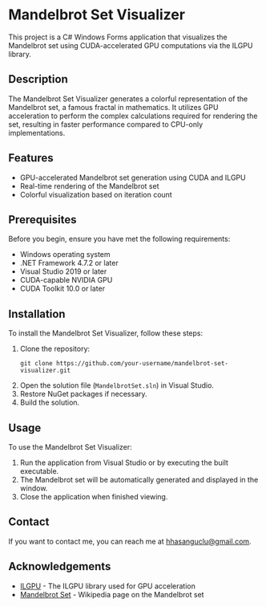 # Mandelbrot Set Visualizer

This project is a C# Windows Forms application that visualizes the Mandelbrot set using CUDA-accelerated GPU computations via the ILGPU library.

## Description

The Mandelbrot Set Visualizer generates a colorful representation of the Mandelbrot set, a famous fractal in mathematics. It utilizes GPU acceleration to perform the complex calculations required for rendering the set, resulting in faster performance compared to CPU-only implementations.

## Features

- GPU-accelerated Mandelbrot set generation using CUDA and ILGPU
- Real-time rendering of the Mandelbrot set
- Colorful visualization based on iteration count

## Prerequisites

Before you begin, ensure you have met the following requirements:

- Windows operating system
- .NET Framework 4.7.2 or later
- Visual Studio 2019 or later
- CUDA-capable NVIDIA GPU
- CUDA Toolkit 10.0 or later

## Installation

To install the Mandelbrot Set Visualizer, follow these steps:

1. Clone the repository:
   ```
   git clone https://github.com/your-username/mandelbrot-set-visualizer.git
   ```
2. Open the solution file (`MandelbrotSet.sln`) in Visual Studio.
3. Restore NuGet packages if necessary.
4. Build the solution.

## Usage

To use the Mandelbrot Set Visualizer:

1. Run the application from Visual Studio or by executing the built executable.
2. The Mandelbrot set will be automatically generated and displayed in the window.
3. Close the application when finished viewing.

## Contact

If you want to contact me, you can reach me at <hhasanguclu@gmail.com>.

## Acknowledgements

- [ILGPU](https://github.com/m4rs-mt/ILGPU) - The ILGPU library used for GPU acceleration
- [Mandelbrot Set](https://en.wikipedia.org/wiki/Mandelbrot_set) - Wikipedia page on the Mandelbrot set
